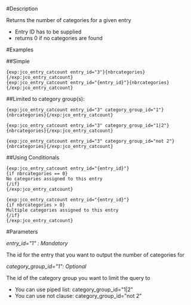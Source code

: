 #Description

Returns the number of categories for a given entry
* Entry ID has to be supplied
* returns 0 if no categories are found

#Examples

##Simple

	{exp:jco_entry_catcount entry_id="3"}{nbrcategories}{/exp:jco_entry_catcount}
	{exp:jco_entry_catcount entry_id="{entry_id}"}{nbrcategories}{/exp:jco_entry_catcount}

##Limited to category group(s):

	{exp:jco_entry_catcount entry_id="3" category_group_id="1"}{nbrcategories}{/exp:jco_entry_catcount}

	{exp:jco_entry_catcount entry_id="3" category_group_id="1|2"}{nbrcategories}{/exp:jco_entry_catcount}
	
	{exp:jco_entry_catcount entry_id="3" category_group_id="not 2"}{nbrcategories}{/exp:jco_entry_catcount}

##Using Conditionals

	{exp:jco_entry_catcount entry_id="{entry_id}"}
	{if nbrcategories == 0}
	No categories assigned to this entry
	{/if}
	{/exp:jco_entry_catcount}

	{exp:jco_entry_catcount entry_id="{entry_id}"}
	{if nbrcategories > 0}
	Multiple categories assigned to this entry
	{/if}
	{/exp:jco_entry_catcount}

#Parameters

*entry_id="1" : Mandatory*

The id for the entry that you want to output the number of categories for

*category_group_id="1": Optional*

The id of the category group you want to limit the query to
* You can use piped list: category_group_id="1|2"
* You can use not clause: category_group_id="not 2"